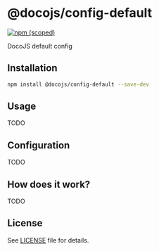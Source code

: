 # @docojs/config-default

[![npm (scoped)](https://img.shields.io/npm/v/@docojs/config-default.svg)](https://npmjs.com/package/@docojs/config-default)

DocoJS default config

## Installation

```bash
npm install @docojs/config-default --save-dev
```

## Usage

TODO

## Configuration

TODO

## How does it work?

TODO

## License

See [LICENSE](./LICENSE) file for details.
